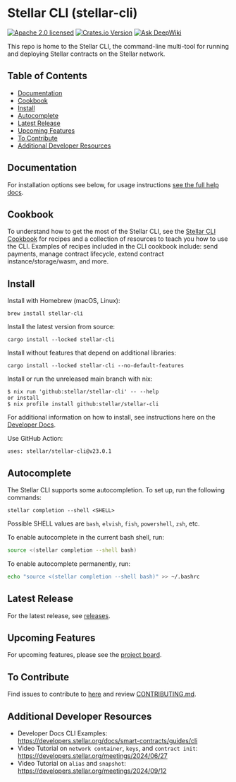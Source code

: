# Stellar CLI (stellar-cli)

[![Apache 2.0 licensed](https://img.shields.io/badge/license-apache%202.0-blue.svg)](LICENSE) [![Crates.io Version](https://img.shields.io/crates/v/stellar-cli?label=version&color=04ac5b)](https://crates.io/crates/stellar-cli) [![Ask DeepWiki](https://deepwiki.com/badge.svg)](https://deepwiki.com/stellar/stellar-cli)

This repo is home to the Stellar CLI, the command-line multi-tool for running and deploying Stellar contracts on the Stellar network.

## Table of Contents

- [Documentation](#documentation)
- [Cookbook](#cookbook)
- [Install](#install)
- [Autocomplete](#autocomplete)
- [Latest Release](#latest-release)
- [Upcoming Features](#upcoming-features)
- [To Contribute](#to-contribute)
- [Additional Developer Resources](#additional-developer-resources)

## Documentation

For installation options see below, for usage instructions [see the full help docs](FULL_HELP_DOCS.md).

## Cookbook

To understand how to get the most of the Stellar CLI, see the [Stellar CLI Cookbook](https://github.com/stellar/stellar-cli/tree/main/cookbook) for recipes and a collection of resources to teach you how to use the CLI. Examples of recipes included in the CLI cookbook include: send payments, manage contract lifecycle, extend contract instance/storage/wasm, and more.

## Install

Install with Homebrew (macOS, Linux):

```
brew install stellar-cli
```

Install the latest version from source:

```
cargo install --locked stellar-cli
```

Install without features that depend on additional libraries:

```
cargo install --locked stellar-cli --no-default-features
```

Install or run the unreleased main branch with nix:

```
$ nix run 'github:stellar/stellar-cli' -- --help
or install
$ nix profile install github:stellar/stellar-cli
```

For additional information on how to install, see instructions here on the [Developer Docs](https://developers.stellar.org/docs/build/smart-contracts/getting-started/setup#install).

Use GitHub Action:

```
uses: stellar/stellar-cli@v23.0.1
```

## Autocomplete

The Stellar CLI supports some autocompletion. To set up, run the following commands:

```
stellar completion --shell <SHELL>
```

Possible SHELL values are `bash`, `elvish`, `fish`, `powershell`, `zsh`, etc.

To enable autocomplete in the current bash shell, run:

```bash
source <(stellar completion --shell bash)
```

To enable autocomplete permanently, run:

```bash
echo "source <(stellar completion --shell bash)" >> ~/.bashrc
```

## Latest Release

For the latest release, see [releases](https://github.com/stellar/stellar-cli/releases).

## Upcoming Features

For upcoming features, please see the [project board](https://github.com/orgs/stellar/projects/50).

## To Contribute

Find issues to contribute to [here](https://github.com/stellar/stellar-cli/contribute) and review [CONTRIBUTING.md](/CONTRIBUTING.md).

## Additional Developer Resources

- Developer Docs CLI Examples: https://developers.stellar.org/docs/smart-contracts/guides/cli
- Video Tutorial on `network container`, `keys`, and `contract init`: https://developers.stellar.org/meetings/2024/06/27
- Video Tutorial on `alias` and `snapshot`: https://developers.stellar.org/meetings/2024/09/12
